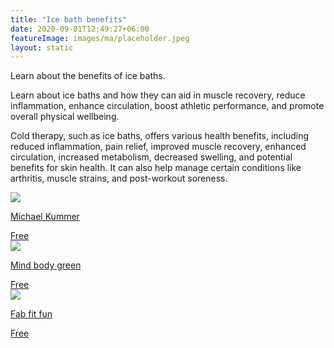 ```yaml
---
title: "Ice bath benefits"
date: 2020-09-01T12:49:27+06:00
featureImage: images/ma/placeholder.jpeg
layout: static
---
```


Learn about the benefits of ice baths.

Learn about ice baths and how they can aid in muscle recovery, reduce inflammation, enhance circulation, boost athletic performance, and promote overall physical wellbeing.

Cold therapy, such as ice baths, offers various health benefits, including reduced inflammation, pain relief, improved muscle recovery, enhanced circulation, increased metabolism, decreased swelling, and potential benefits for skin health. It can also help manage certain conditions like arthritis, muscle strains, and post-workout soreness.

<a class="ma-link" href="https://michaelkummer.com/health/ice-bath-benefits/"><div class="ma-card ma-card-Health"><div class="ma-icon"><img src ="/images/icon-check.png"/></div><div class="ma-name"><p>Michael Kummer</p></div><div class="ma-paid-text"><span>Free</span></div></div></a><a class="ma-link" href="https://www.mindbodygreen.com/articles/ice-bath-benefits"><div class="ma-card ma-card-Health"><div class="ma-icon"><img src ="/images/icon-check.png"/></div><div class="ma-name"><p>Mind body green</p></div><div class="ma-paid-text"><span>Free </span></div></div></a><a class="ma-link" href="https://fabfitfun.com/magazine/how-to-do-an-ice-bath/"><div class="ma-card ma-card-Health"><div class="ma-icon"><img src ="/images/icon-check.png"/></div><div class="ma-name"><p>Fab fit fun</p></div><div class="ma-paid-text"><span>Free </span></div></div></a>  

<br/><br/>






